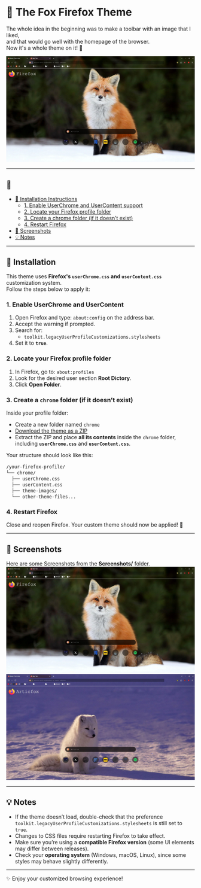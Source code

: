 # 🦊 The Fox Firefox Theme 

The whole idea in the beginning was to make a toolbar with an image that I liked,  
and that would go well with the homepage of the browser.  
Now it's a whole theme on it! 🎨

![Preview](Screenshots/screenshot1.jpg)

---

## 📑
- [🔧 Installation Instructions](#-installation-instructions)
  - [1. Enable UserChrome and UserContent support](#1-enable-userchrome-and-usercontent-support)
  - [2. Locate your Firefox profile folder](#2-locate-your-firefox-profile-folder)
  - [3. Create a chrome folder (if it doesn’t exist)](#3-create-a-chrome-folder-if-it-doesnt-exist)
  - [4. Restart Firefox](#4-restart-firefox)
- [📸 Screenshots](#-screenshots)
- [💡 Notes](#-notes)

---


## 🔧 Installation

This theme uses **Firefox's `userChrome.css` and `userContent.css`** customization system.  
Follow the steps below to apply it:

### 1. Enable UserChrome and UserContent
1. Open Firefox and type: `about:config` on the address bar.
2. Accept the warning if prompted.
3. Search for:
   - `toolkit.legacyUserProfileCustomizations.stylesheets`
4. Set it to **`true`**.

### 2. Locate your Firefox profile folder
1. In Firefox, go to: `about:profiles`
2. Look for the desired user section **Root Dictory**.
3. Click **Open Folder**.

### 3. Create a `chrome` folder (if it doesn’t exist)
Inside your profile folder:
- Create a new folder named `chrome`
- [Download the theme as a ZIP](https://github.com/Shr11mp/The-Fox-Firefox-theme/archive/refs/heads/main.zip)  
- Extract the ZIP and place **all its contents** inside the `chrome` folder, including **`userChrome.css`** and **`userContent.css`**.


Your structure should look like this:

```
/your-firefox-profile/
└── chrome/
  ├── userChrome.css
  ├── userContent.css
  ├── theme-images/
  └── other-theme-files...
```

### 4. Restart Firefox
Close and reopen Firefox.
Your custom theme should now be applied! 🚀

---

## 📸 Screenshots
Here are some Screenshots from the **Screenshots/** folder.
![Firefox theme](Screenshots/screenshot1.jpg)
![Articfox theme](Screenshots/screenshot2.jpg)

---

## 💡 Notes
- If the theme doesn’t load, double-check that the preference  
  `toolkit.legacyUserProfileCustomizations.stylesheets` is still set to `true`.
- Changes to CSS files require restarting Firefox to take effect.
- Make sure you’re using a **compatible Firefox version** (some UI elements may differ between releases).
- Check your **operating system** (Windows, macOS, Linux), since some styles may behave slightly differently.

---
✨ Enjoy your customized browsing experience!